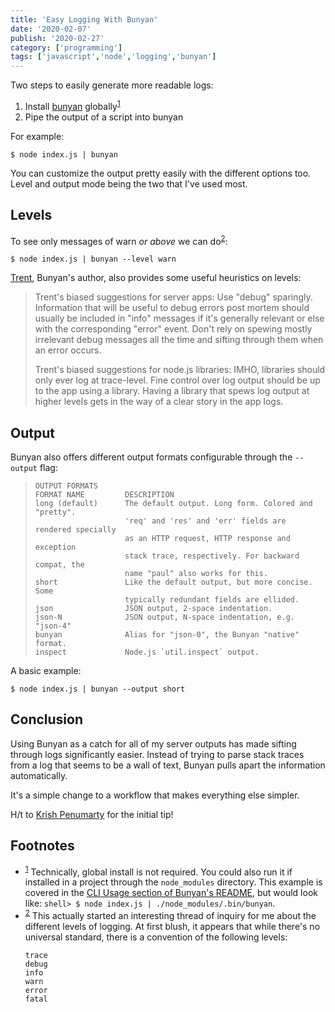 ```yaml
---
title: 'Easy Logging With Bunyan'
date: '2020-02-07'
publish: '2020-02-27'
category: ['programming']
tags: ['javascript','node','logging','bunyan']
---
```


Two steps to easily generate more readable logs:
1. Install [bunyan](https://www.npmjs.com/package/bunyan) globally<sup>[1](#footnotes)</sup><a id="fn1"></a>
2. Pipe the output of a script into bunyan

For example:

```shell
$ node index.js | bunyan
```

You can customize the output pretty easily with the different options too. Level and output mode being the two that I've used most.

## Levels

To see only messages of warn _or above_ we can do<sup>[2](#footnotes)</sup><a id="fn1"></a>:

```shell
$ node index.js | bunyan --level warn
```

[Trent](https://github.com/trentm), Bunyan's author, also provides some useful heuristics on levels:

> Trent's biased suggestions for server apps: Use "debug" sparingly. Information that will be useful to debug errors post mortem should usually be included in "info" messages if it's generally relevant or else with the corresponding "error" event. Don't rely on spewing mostly irrelevant debug messages all the time and sifting through them when an error occurs.
>
> Trent's biased suggestions for node.js libraries: IMHO, libraries should only ever log at trace-level. Fine control over log output should be up to the app using a library. Having a library that spews log output at higher levels gets in the way of a clear story in the app logs.

## Output

Bunyan also offers different output formats configurable through the `--output` flag:

> ```
> OUTPUT FORMATS
> FORMAT NAME         DESCRIPTION
> long (default)      The default output. Long form. Colored and "pretty".
>                     'req' and 'res' and 'err' fields are rendered specially
>                     as an HTTP request, HTTP response and exception
>                     stack trace, respectively. For backward compat, the
>                     name "paul" also works for this.
> short               Like the default output, but more concise. Some
>                     typically redundant fields are ellided.
> json                JSON output, 2-space indentation.
> json-N              JSON output, N-space indentation, e.g. "json-4"
> bunyan              Alias for "json-0", the Bunyan "native" format.
> inspect             Node.js `util.inspect` output.
> ```

A basic example:
```shell
$ node index.js | bunyan --output short
```

## Conclusion

Using Bunyan as a catch for all of my server outputs has made sifting through logs significantly easier. Instead of trying to parse stack traces from a log that seems to be a wall of text, Bunyan pulls apart the information automatically.

It's a simple change to a workflow that makes everything else simpler.

H/t to [Krish Penumarty](http://krishpenumarty.com/) for the initial tip!

## Footnotes

- <sup>[1](#fn1)</sup> Technically, global install is not required. You could also run it if installed in a project through the `node_modules` directory. This example is covered in the [CLI Usage section of Bunyan's README](https://www.npmjs.com/package/bunyan#cli-usage), but would look like: `shell> $ node index.js | ./node_modules/.bin/bunyan`.
- <sup>[2](#fn2)</sup> This actually started an interesting thread of inquiry for me about the different levels of logging. At first blush, it appears that while there's no universal standard, there is a convention of the following levels:
    ```
    trace
    debug
    info
    warn
    error
    fatal
    ```
